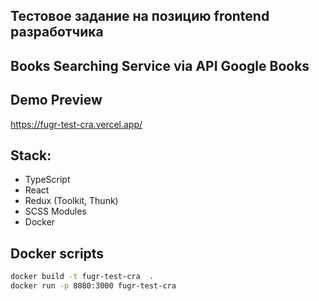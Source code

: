 ## Тестовое задание на позицию frontend разработчика

## Books Searching Service via API Google Books

## Demo Preview
https://fugr-test-cra.vercel.app/

## Stack:

- TypeScript
- React
- Redux (Toolkit, Thunk)
- SCSS Modules
- Docker

## Docker scripts

```sh
docker build -t fugr-test-cra  .
docker run -p 8080:3000 fugr-test-cra
```
